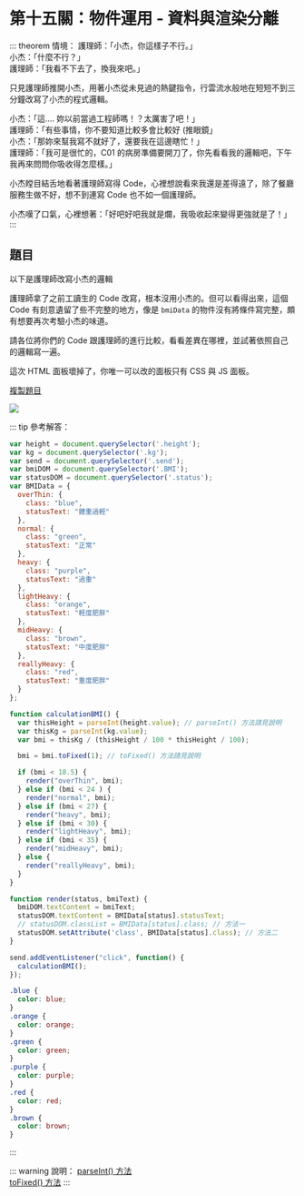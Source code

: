 # 第十五關：物件運用 - 資料與渲染分離

::: theorem 情境：
護理師：「小杰，你這樣子不行。」<br />
小杰：「什麼不行？」<br />
護理師：「我看不下去了，換我來吧。」<br />

只見護理師推開小杰，用著小杰從未見過的熱鍵指令，行雲流水般地在短短不到三分鐘改寫了小杰的程式邏輯。

小杰：「這.... 妳以前當過工程師嗎！？太厲害了吧！」<br />
護理師：「有些事情，你不要知道比較多會比較好 (推眼鏡」<br />
小杰：「那妳來幫我寫不就好了，還要我在這邊瞎忙！」<br />
護理師：「我可是很忙的，C01 的病房準備要開刀了，你先看看我的邏輯吧，下午我再來問問你吸收得怎麼樣。」<br />

小杰瞠目結舌地看著護理師寫得 Code，心裡想說看來我還是差得遠了，除了餐廳服務生做不好，想不到連寫 Code 也不如一個護理師。

小杰嘆了口氣，心裡想著：「好吧好吧我就是爛，我吸收起來變得更強就是了！」
:::

## 題目

以下是護理師改寫小杰的邏輯

護理師拿了之前工讀生的 Code 改寫，根本沒用小杰的。但可以看得出來，這個 Code 有刻意遺留了些不完整的地方，像是 `bmiData` 的物件沒有將條件寫完整，頗有想要再次考驗小杰的味道。

請各位將你們的 Code 跟護理師的進行比較，看看差異在哪裡，並試著依照自己的邏輯寫一遍。

這次 HTML 面板壞掉了，你唯一可以改的面板只有 CSS 與 JS 面板。

[複製題目](https://codepen.io/liao/pen/OJMpENO?editors=0010)

<img src="https://i.imgur.com/rxDhN84.png" />

::: tip 參考解答：
``` js
var height = document.querySelector('.height');
var kg = document.querySelector('.kg');
var send = document.querySelector('.send');
var bmiDOM = document.querySelector('.BMI');
var statusDOM = document.querySelector('.status');
var BMIData = {
  overThin: {
    class: "blue",
    statusText: "體重過輕"
  },
  normal: {
    class: "green",
    statusText: "正常"
  },
  heavy: {
    class: "purple",
    statusText: "過重"
  },
  lightHeavy: {
    class: "orange",
    statusText: "輕度肥胖"
  },
  midHeavy: {
    class: "brown",
    statusText: "中度肥胖"
  },
  reallyHeavy: {
    class: "red",
    statusText: "重度肥胖"
  }
};

function calculationBMI() {
  var thisHeight = parseInt(height.value); // parseInt() 方法請見說明
  var thisKg = parseInt(kg.value);
  var bmi = thisKg / (thisHeight / 100 * thisHeight / 100);

  bmi = bmi.toFixed(1); // toFixed() 方法請見說明

  if (bmi < 18.5) {
    render("overThin", bmi);
  } else if (bmi < 24 ) {
    render("normal", bmi);
  } else if (bmi < 27) {
    render("heavy", bmi);
  } else if (bmi < 30) {
    render("lightHeavy", bmi);
  } else if (bmi < 35) {
    render("midHeavy", bmi);
  } else {
    render("reallyHeavy", bmi);
  }
}

function render(status, bmiText) {
  bmiDOM.textContent = bmiText;
  statusDOM.textContent = BMIData[status].statusText;
  // statusDOM.classList = BMIData[status].class; // 方法一
  statusDOM.setAttribute('class', BMIData[status].class); // 方法二
}

send.addEventListener("click", function() { 
  calculationBMI();
});
```

``` css
.blue {
  color: blue;
}
.orange {
  color: orange;
}
.green {
  color: green;
}
.purple {
  color: purple;
}
.red {
  color: red;
}
.brown {
  color: brown;
}
```
:::

::: warning 說明：
[parseInt() 方法](https://developer.mozilla.org/zh-TW/docs/Web/JavaScript/Reference/Global_Objects/parseInt)<br />
[toFixed() 方法](https://www.w3school.com.cn/jsref/jsref_tofixed.asp)
:::
